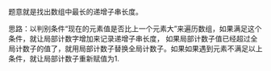 题意就是找出数组中最长的递增子串长度。

思路：以判别条件“现在的元素值是否比上一个元素大”来遍历数组，如果满足这个条件，就让局部计数字增加来记录递增子串长度，
如果局部计数子值已经超过全局计数子的值了，就用局部计数子替换全局计数子。如果如果遇到元素不满足以上条件，就让局部计数子重新赋值为1.
